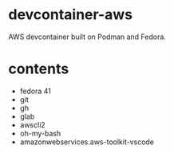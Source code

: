 # devcontainer-aws
AWS devcontainer built on Podman and Fedora.

# contents
- fedora 41
- git 
- gh 
- glab 
- awscli2
- oh-my-bash
- amazonwebservices.aws-toolkit-vscode